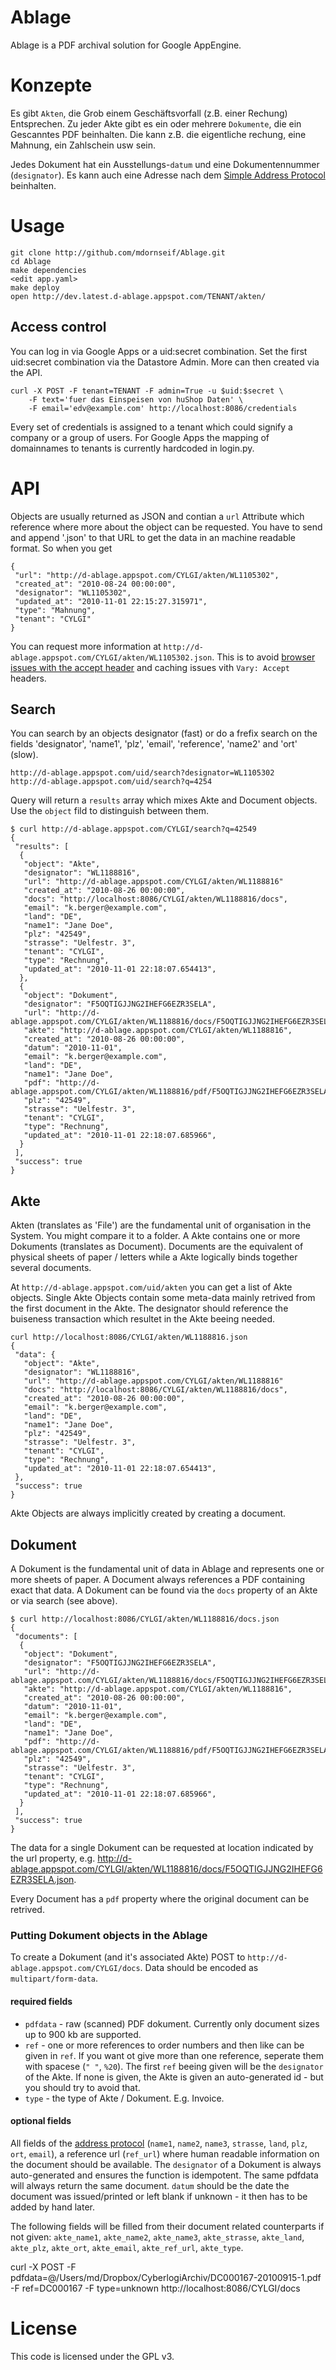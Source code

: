 Ablage
======

Ablage is a PDF archival solution for Google AppEngine.


Konzepte
========

Es gibt `Akten`, die Grob einem Geschäftsvorfall (z.B. einer Rechung) Entsprechen. Zu jeder Akte gibt es ein
oder mehrere `Dokumente`, die ein Gescanntes PDF beinhalten. Die kann z.B. die eigentliche rechung, eine
Mahnung, ein Zahlschein usw sein.

Jedes Dokument hat ein Ausstellungs-`datum` und eine Dokumentennummer (`designator`). Es kann auch eine
Adresse nach dem [Simple Address Protocol][1] beinhalten.


Usage
=====


    git clone http://github.com/mdornseif/Ablage.git
    cd Ablage
    make dependencies
    <edit app.yaml>
    make deploy
    open http://dev.latest.d-ablage.appspot.com/TENANT/akten/

Access control
--------------

You can log in via Google Apps or a uid:secret combination. Set the first uid:secret combination via the Datastore Admin. More can then created via the API.

    curl -X POST -F tenant=TENANT -F admin=True -u $uid:$secret \
        -F text='fuer das Einspeisen von huShop Daten' \
        -F email='edv@example.com' http://localhost:8086/credentials
        
Every set of credentials is assigned to a tenant which could signify a company or a group of users.
For Google Apps the mapping of domainnames to tenants is currently hardcoded in login.py.


API
===

Objects are usually returned as JSON and contian a `url` Attribute which reference where more about the object can be requested. You have to send and append '.json' to that URL to get the data in an machine readable format. So when you get 

    {
     "url": "http://d-ablage.appspot.com/CYLGI/akten/WL1105302",
     "created_at": "2010-08-24 00:00:00",
     "designator": "WL1105302",
     "updated_at": "2010-11-01 22:15:27.315971",
     "type": "Mahnung",
     "tenant": "CYLGI"
    }

You can request more information at `http://d-ablage.appspot.com/CYLGI/akten/WL1105302.json`. This is to
avoid [browser issues with the accept header][2] and caching issues vith `Vary: Accept` headers.


Search
------
You can search by an objects designator (fast) or do a frefix search on the fields 'designator', 'name1', 'plz', 'email', 'reference', 'name2' and 'ort' (slow). 


    http://d-ablage.appspot.com/uid/search?designator=WL1105302
    http://d-ablage.appspot.com/uid/search?q=4254

Query will return a `results` array which mixes Akte and Document objects. Use the `object` fild to distinguish between them.

    $ curl http://d-ablage.appspot.com/CYLGI/search?q=42549
    {
     "results": [
      {
       "object": "Akte",
       "designator": "WL1188816",
       "url": "http://d-ablage.appspot.com/CYLGI/akten/WL1188816"
       "created_at": "2010-08-26 00:00:00",
       "docs": "http://localhost:8086/CYLGI/akten/WL1188816/docs",
       "email": "k.berger@example.com",
       "land": "DE",
       "name1": "Jane Doe",
       "plz": "42549",
       "strasse": "Uelfestr. 3",
       "tenant": "CYLGI",
       "type": "Rechnung",
       "updated_at": "2010-11-01 22:18:07.654413",
      },
      {
       "object": "Dokument",
       "designator": "F5OQTIGJJNG2IHEFG6EZR3SELA",
       "url": "http://d-ablage.appspot.com/CYLGI/akten/WL1188816/docs/F5OQTIGJJNG2IHEFG6EZR3SELA"
       "akte": "http://d-ablage.appspot.com/CYLGI/akten/WL1188816",
       "created_at": "2010-08-26 00:00:00",
       "datum": "2010-11-01",
       "email": "k.berger@example.com",
       "land": "DE",
       "name1": "Jane Doe",
       "pdf": "http://d-ablage.appspot.com/CYLGI/akten/WL1188816/pdf/F5OQTIGJJNG2IHEFG6EZR3SELA.pdf",
       "plz": "42549",
       "strasse": "Uelfestr. 3",
       "tenant": "CYLGI",
       "type": "Rechnung",
       "updated_at": "2010-11-01 22:18:07.685966",
      }
     ],
     "success": true
    }


Akte
----

Akten (translates as 'File') are the fundamental unit of organisation in the System. You might compare it to a folder. A Akte contains one or more Dokuments (translates as Document). Documents are the equivalent of physical sheets of paper / letters while a Akte logically binds together several documents.

At `http://d-ablage.appspot.com/uid/akten` you can get a list of Akte objects. Single Akte Objects contain some meta-data mainly retrived from the first document in the Akte. The designator should reference the buiseness transaction which resultet in the Akte beeing needed.

    curl http://localhost:8086/CYLGI/akten/WL1188816.json
    {
     "data": {
       "object": "Akte",
       "designator": "WL1188816",
       "url": "http://d-ablage.appspot.com/CYLGI/akten/WL1188816"
       "docs": "http://localhost:8086/CYLGI/akten/WL1188816/docs",
       "created_at": "2010-08-26 00:00:00",
       "email": "k.berger@example.com",
       "land": "DE",
       "name1": "Jane Doe",
       "plz": "42549",
       "strasse": "Uelfestr. 3",
       "tenant": "CYLGI",
       "type": "Rechnung",
       "updated_at": "2010-11-01 22:18:07.654413",
     },
     "success": true
    }

Akte Objects are always implicitly created by creating a document.


Dokument
--------

A Dokument is the fundamental unit of data in Ablage and represents one or more sheets of paper. A Document always references a PDF containing exact that data. A Dokument can be found via the `docs` property of an Akte or via search (see above).

    $ curl http://localhost:8086/CYLGI/akten/WL1188816/docs.json
    {
     "documents": [
      {
       "object": "Dokument",
       "designator": "F5OQTIGJJNG2IHEFG6EZR3SELA",
       "url": "http://d-ablage.appspot.com/CYLGI/akten/WL1188816/docs/F5OQTIGJJNG2IHEFG6EZR3SELA"
       "akte": "http://d-ablage.appspot.com/CYLGI/akten/WL1188816",
       "created_at": "2010-08-26 00:00:00",
       "datum": "2010-11-01",
       "email": "k.berger@example.com",
       "land": "DE",
       "name1": "Jane Doe",
       "pdf": "http://d-ablage.appspot.com/CYLGI/akten/WL1188816/pdf/F5OQTIGJJNG2IHEFG6EZR3SELA.pdf",
       "plz": "42549",
       "strasse": "Uelfestr. 3",
       "tenant": "CYLGI",
       "type": "Rechnung",
       "updated_at": "2010-11-01 22:18:07.685966",
      }
     ],
     "success": true
    }

The data for a single Dokument can be requested at location indicated by the url property, e.g. http://d-ablage.appspot.com/CYLGI/akten/WL1188816/docs/F5OQTIGJJNG2IHEFG6EZR3SELA.json.

Every Document has a `pdf` property where the original document can be retrived.


### Putting Dokument objects in the Ablage

To create a Dokument (and it's associated Akte) POST to `http://d-ablage.appspot.com/CYLGI/docs`. Data should be encoded as `multipart/form-data`. 


#### required fields

* `pdfdata` - raw (scanned) PDF dokument. Currently only document sizes up to 900 kb are supported.
* `ref` - one or more references to order numbers and then like can be given in `ref`. If you want ot give more than one reference, seperate them with spacese (`" "`, `%20`). The first `ref` beeing given will be the `designator` of the Akte. If none is given, the Akte is given an auto-generated id - but you should try to avoid that.
* `type` - the type of Akte / Dokument. E.g. Invoice.


#### optional fields

All fields of the [address protocol][1] (`name1`, `name2`, `name3`, `strasse`, `land`, `plz`, `ort`,
`email`), a reference url (`ref_url`) where human readable information on the document should be available.
The `designator` of a Dokument is always auto-generated and ensures the function is idempotent. The same pdfdata will always return the same document. `datum` should be the date the document was issued/printed or left blank if unknown - it then has to be added by hand later.

The following fields will be filled from their document related counterparts if not given: `akte_name1`,
`akte_name2`, `akte_name3`, `akte_strasse`, `akte_land`, `akte_plz`, `akte_ort`, `akte_email`, `akte_ref_url`, `akte_type`.


 curl -X POST -F pdfdata=@/Users/md/Dropbox/CyberlogiArchiv/DC000167-20100915-1.pdf -F ref=DC000167 -F type=unknown http://localhost:8086/CYLGI/docs



[1]: http://github.com/hudora/huTools/blob/master/doc/standards/address_protocol.markdown#readme
[2]: http://www.gethifi.com/blog/browser-rest-http-accept-headers

License
=======

This code is licensed under the GPL v3.
